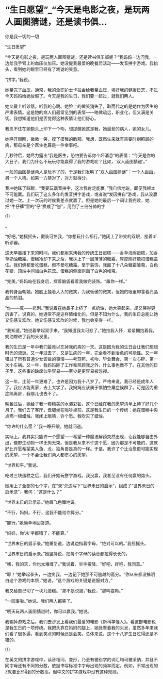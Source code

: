 # “生日愿望”_“今天是电影之夜，是玩两人画图猜谜，还是读书俱...

你是我一切的一切

“生日愿望”

“今天是电影之夜，是玩两人画图猜谜，还是读书俱乐部呢？”我妈妈一边问我，一边给我手臂上的血压仪加压。她没提我最爱的晚餐后活动——发音拼字游戏。我抬头，看到她的眼里已经有了戏谑的笑意。

“拼字。”我说。

她量完了血压。通常，我的全职护士卡拉会给我量血压，填好我的健康日志，不过今天妈妈给她放假了。今天是我的生日，我们要一起过，就我们两人。

她又戴上听诊器，听我的心跳。她脸上的微笑消失了，取而代之的是她作为医生的严肃表情。这是她的病人们最常见到的表情——略微疏远，职业化，但又满是关切。我想知道他们是否觉得这种表情让他们舒心。

我忍不住在她额头上印下一个吻，想提醒她这是我，她最爱的病人，她的女儿。

她睁开眼睛，微微一笑，摸了摸我的脸颊。我想，既然生来就有需要时刻照顾的病，那母亲是个医生也算是一件幸事吧。

几秒钟后，她尽力露出“我是医生，恐怕要告诉你个坏消息”的表情：“今天是你的大日子，我们为什么不玩玩你能赢得了我的游戏呢？比如，‘双人画图猜谜’。”

一般的画图猜谜两人是玩不了的，于是我们发明了“双人画图猜谜”：一个人画画，另一个人猜。如果一方猜对了，对方就得分。

我冲她眯了眯眼。“我要玩谐音拼字，这次我肯定能赢。”我自信地说，即便我根本不可能赢。我们玩了这么多年的发音拼字游戏，或者说“发因拼自”游戏，我从没赢过她一次。上一次玩的时候我差点就赢了。但是她的最后一个词让我完败，她把“牛仔裤”里的“仔”换成了“崽”，用到了三倍分值的字

(1)

。

“好吧。”她摇摇头，假装可怜我，“你想玩什么都行。”她闭上了带笑的双眼，接着听听诊器。

这天早晨接下来的时间，我们都用来烤我的传统生日蛋糕——香草海绵蛋糕，加香草奶油糖霜。蛋糕冷却下来之后，我抹上了一层薄薄的糖霜，厚度刚好能把蛋糕盖住。我们俩都爱吃蛋糕，但不爱吃糖霜。至于装饰，我画了十八朵糖霜雏菊，白色花瓣，顶端中间加白色花蕊。蛋糕的侧面则画了白色的帷帘。

“完美。”妈妈站在我身后，探着脑袋看着我做完装饰。“跟你一样。”

我转身面朝她。她脸上挂着大大的微笑，为我骄傲的微笑，但她的眼里却含着亮晶晶的热泪。

“你——真——悲剧。”我说着在她鼻子上挤了一点奶油，她大笑起来，却又哭得更厉害了。说真的，她通常不是这样情绪化的，但是不知为什么，我的生日总能让她又伤感又欢欣。她又伤感又欢欣的时候，我也会变得一样。

“我知道。”她说着举起双手来，“我知道我太可悲了。”她拉我入怀，紧紧拥抱着我，奶油蹭进了我的头发里。

我的生日是一年中我们最难以忘掉我的病的一天。这是因为我的生日会让我们想起时光的流逝。又一年过去了，又是生病的一年，完全看不到治愈的可能性。又一年错过了所有普通少女该做的事情——考驾照、初吻、毕业舞会、第一次心碎、第一次小车祸。又一年，我妈妈除了工作和照顾我之外，什么事也做不了。在其他的日子里，这些事的缺席似乎容易——至少是更容易被忽视。

这一年，比前一年更难了。也许是因为我十八岁了。严格来说，我已经是成年人了。我应该能离家，去上大学了。我妈妈应该属于惧怕空巢症候群了。可是因为重症隔离房，我哪儿也去不了。

晚餐过后，她给了我一套精美的水溶彩铅，这个已经在我的愿望清单上待了好几个月了。我们去了客厅，盘腿坐在咖啡桌前。这是我生日的一个传统：她在蛋糕中央点燃一根蜡烛。我闭上眼睛，许个愿。我吹灭了蜡烛。

“你许的什么愿？”我一睁开眼，她就问道。

实际上，我其实只能许一个愿望——希望一种魔法解药突然出现，让我能够自由外出，像野生动物一样无拘无束。但是我从来不许这个愿，因为那是不可能的，这就好比许愿希望美人鱼、龙、独角兽是真的一样。于是，我许了个比治愈更可能实现的愿望，一个不会让我们两人都伤心的愿望。

“世界和平。”我说。

吃过三块蛋糕之后，我们开始玩拼字游戏。我没赢，我甚至没有任何赢的势头。

她用上了全部的七个字，在“录”旁边写下“世界未日的启示”，组成了“世界未日的启示录”。我问：“这是什么？”

“世界末日的启示录。”她眉飞色舞地说。

“不行，妈妈。不行，这我不能给你算分。”

“能行。”她简单地回答道。

“妈妈，你‘末’字都错了，不能算。”

“世界末日的启示录。”她重复道，边说边指着字母，“绝对可以的。”我摇摇头。

“世界末日的启示录。”她坚持说，把每个字母的读音都拉得长长的。

“噢，我的天，你也太难缠了。”我说着，举手投降，“好吧，好吧，我同意。”

“耶！”她举起拳头，一边笑我，一边记下她那不可逾越的高分。“你从来都没搞明白这个游戏的本质，”她说，“这个游戏的关键是说服对方。”

我又给自己切了一块儿蛋糕。“那不是说服，”我说，“那叫耍赖。”

“一回事啦。”她说。我们两人都笑了。

“明天玩两人画图猜谜时，你可以赢我。”她说。

我输掉游戏之后，我们去沙发上看我们最爱的电影《新科学怪人》。看这部电影也是我生日的一项传统。我把头靠在妈妈的腿上，她抚摩着我的头发，虽然多年来我们看了很多遍，看到笑点的时候还是会笑。总体来说，这个十八岁生日过得还是不错的。

(1)

在英文的拼字游戏中，读音相同、变形，乃至有错别字的词汇均可被采纳，并且不同字母还有不同的分数，依据书写标准中字母出现的频率而定。例如，不常出现的Z就要比E得到的分数高。但中文的拼字游戏中没有这种规则。